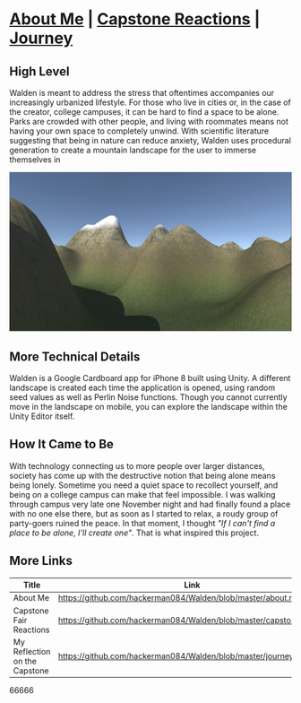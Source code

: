 # [About Me](https://github.com/hackerman084/Walden/blob/master/about.md) | [Capstone Reactions](https://github.com/hackerman084/Walden/blob/master/capstonefair.md) | [Journey](https://github.com/hackerman084/Walden/blob/master/journey.md) 

## High Level
Walden is meant to address the stress that oftentimes accompanies our increasingly urbanized lifestyle. For those who live in cities or, in the case of the creator, college campuses, it can be hard to find a space to be alone. Parks are crowded with other people, and living with roommates means not having your own space to completely unwind. With scientific literature suggesting that being in nature can reduce anxiety, Walden uses procedural generation to create a mountain landscape for the user to immerse themselves in 

![Image of Walden](/assets/Walden.png)

## More Technical Details
Walden is a Google Cardboard app for iPhone 8 built using Unity. A different landscape is created each time the application is opened, using random seed values as well as Perlin Noise functions. Though you cannot currently move in the landscape on mobile, you can explore the landscape within the Unity Editor itself. 

## How It Came to Be
With technology connecting us to more people over larger distances, society has come up with the destructive notion that being alone means being lonely. Sometime you need a quiet space to recollect yourself, and being on a college campus can make that feel impossible. I was walking through campus very late one November night and had finally found a place with no one else there, but as soon as I started to relax, a roudy group of party-goers ruined the peace. In that moment, I thought *"If I can't find a place to be alone, I'll create one"*. That is what inspired this project.

## More Links
Title | Link
------------ |------------
About Me | https://github.com/hackerman084/Walden/blob/master/about.md
Capstone Fair Reactions | https://github.com/hackerman084/Walden/blob/master/capstonefair.md
My Reflection on the Capstone | https://github.com/hackerman084/Walden/blob/master/journey.md

66666
